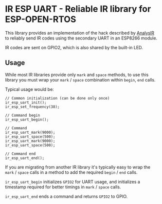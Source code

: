 # IR ESP UART - Reliable IR library for ESP-OPEN-RTOS

This library provides an implementation of the hack described by [AnalysIR] to reliably send IR codes using
the secondary UART in an ESP8266 module.

IR codes are sent on GPIO2, which is also shared by the built-in LED.

## Usage

While most IR libraries provide only `mark` and `space` methods, to use this library you must wrap your `mark` / `space`
combination within `begin`, `end` calls.

Typical usage would be:

```
// Common initialization (can be done only once)
ir_esp_uart_init();
ir_esp_set_frequency(38);

// Command begin
ir_esp_uart_begin();

// Command
ir_esp_uart_mark(9000);
ir_esp_uart_space(500);
ir_esp_uart_mark(9000);
ir_esp_uart_space(500);

// Command end
ir_esp_uart_end();
```

If you are migrating from another IR library it's typically easy to wrap the `mark` / `space` calls in a method to add the 
required `begin` / `end` calls.

`ir_esp_uart_begin` initializes `GPIO2` for UART usage, and initializes a timestamp required for better timings in `mark` / 
`space` calls.

`ir_esp_uart_end` ends a command and returns `GPIO2` to GPIO.

[AnalysIR]: https://www.analysir.com/blog/2017/01/29/updated-esp8266-nodemcu-backdoor-upwm-hack-for-ir-signals/